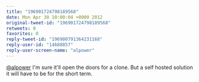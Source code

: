 ```yaml
---
title: "196901724798189568"
date: Mon Apr 30 10:00:04 +0000 2012
original-tweet-id: "196901724798189568"
retweets: 0
favorites: 0
reply-tweet-id: "196900791364231168"
reply-user-id: "14688857"
reply-user-screen-name: "alpower"
---
```

<a href="https://twitter.com/alpower">@alpower</a> I'm sure it'll open the doors for a clone. But a self hosted solution it will have to be for the short term.
